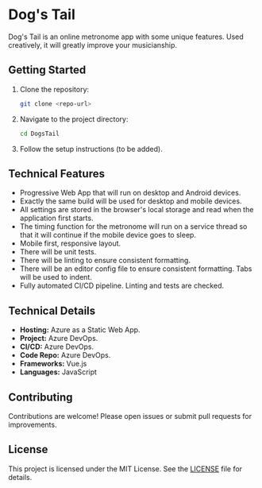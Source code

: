 # Dog's Tail

Dog's Tail is an online metronome app with some unique features. Used creatively, it will greatly improve your musicianship.

## Getting Started

1. Clone the repository:
   ```sh
   git clone <repo-url>
   ```
2. Navigate to the project directory:
   ```sh
   cd DogsTail
   ```
3. Follow the setup instructions (to be added).

## Technical Features
- Progressive Web App that will run on desktop and Android devices.
- Exactly the same build will be used for desktop and mobile devices.
- All settings are stored in the browser's local storage and read when the application first starts.
- The timing function for the metronome will run on a service thread so that it will continue if the mobile device goes to sleep.
- Mobile first, responsive layout.
- There will be unit tests.
- There will be linting to ensure consistent formatting.
- There will be an editor config file to ensure consistent formatting. Tabs will be used to indent.
- Fully automated CI/CD pipeline. Linting and tests are checked.

## Technical Details

- **Hosting:** Azure as a Static Web App.
- **Project:** Azure DevOps.
- **CI/CD:** Azure DevOps.
- **Code Repo:** Azure DevOps.
- **Frameworks:** Vue.js
- **Languages:** JavaScript

## Contributing
Contributions are welcome! Please open issues or submit pull requests for improvements.

## License


This project is licensed under the MIT License. See the [LICENSE](./LICENSE) file for details.
